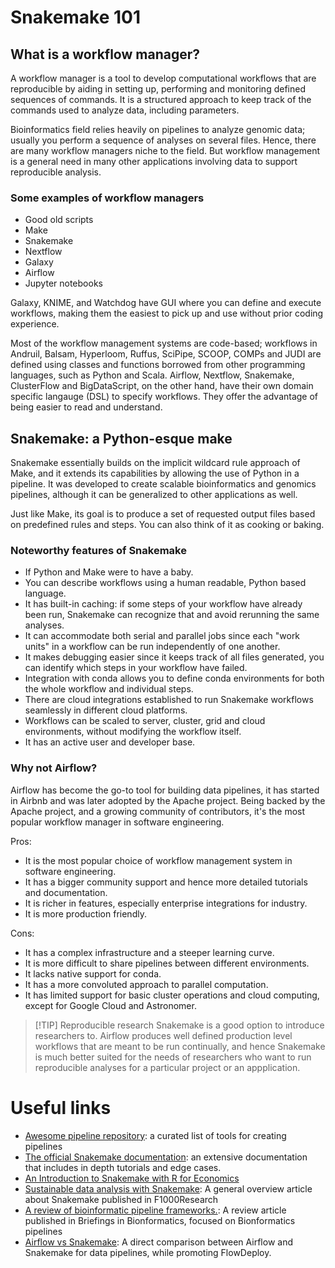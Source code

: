 # Snakemake 101

## What is a workflow manager?

A workflow manager is a tool to develop computational workflows that are reproducible by aiding in setting up, performing and monitoring defined sequences of commands. It is a structured approach to keep track of the commands used to analyze data, including parameters.

Bioinformatics field relies heavily on pipelines to analyze genomic data; usually you perform a sequence of analyses on several files. Hence, there are many workflow managers niche to the field. But workflow management is a general need in many other applications involving data to support reproducible analysis.

### Some examples of workflow managers
- Good old scripts
- Make
- Snakemake
- Nextflow
- Galaxy
- Airflow
- Jupyter notebooks

Galaxy, KNIME, and Watchdog have GUI where you can define and execute workflows, making them the easiest to pick up and use without prior coding experience.

Most of the workflow management systems are code-based; workflows in Andruil, Balsam, Hyperloom, Ruffus, SciPipe, SCOOP, COMPs and JUDI are defined using classes and functions borrowed from other programming languages, such as Python and Scala. Airflow, Nextflow, Snakemake, ClusterFlow and BigDataScript, on the other hand, have their own domain specific langauge (DSL) to specify workflows. They offer the advantage of being easier to read and understand.

## Snakemake: a Python-esque make 
Snakemake essentially builds on the implicit wildcard rule approach of Make, and it extends its capabilities by allowing the use of Python in a pipeline.  It was developed to create scalable bioinformatics and genomics pipelines, although it can be generalized to other applications as well.

Just like Make, its goal is to produce a set of requested output files based on predefined rules and steps. You can also think of it as cooking or baking.

### Noteworthy features of Snakemake
- If Python and Make were to have a baby.
- You can describe workflows using a human readable, Python based language.
- It has built-in caching: if some steps of your workflow have already been run, Snakemake can recognize that and avoid rerunning the same analyses.
- It can accommodate both serial and parallel jobs since each "work units" in a workflow can be run independently of one another.
- It makes debugging easier since it keeps track of all files generated, you can identify which steps in your workflow have failed.
- Integration with conda allows you to define conda environments for both the whole workflow and individual steps. 
- There are cloud integrations established to run Snakemake workflows seamlessly in different cloud platforms. 
- Workflows can be scaled to server, cluster, grid and cloud environments, without modifying the workflow itself.
- It has an active user and developer base.

### Why not Airflow?
Airflow has become the go-to tool for building data pipelines, it has started in Airbnb and was later adopted by the Apache project. Being backed by the Apache project, and a growing community of contributors, it's the most popular workflow manager in software engineering.

Pros:
- It is the most popular choice of workflow management system in software engineering.
- It has a bigger community support and hence more detailed tutorials and documentation.
- It is richer in features, especially enterprise integrations for industry.
- It is more production friendly.

Cons:
- It has a complex infrastructure and a steeper learning curve.
- It is more difficult to share pipelines between different environments.
- It lacks native support for conda.
- It has a more convoluted approach to parallel computation.
- It has limited support for basic cluster operations and cloud computing, except for Google Cloud and Astronomer.

> [!TIP] Reproducible research 
> Snakemake is a good option to introduce researchers to. Airflow produces well defined production level workflows that are meant to be run continually, and hence Snakemake is much better suited for the needs of researchers who want to run reproducible analyses for a particular project or an appplication. 

# Useful links
- [Awesome pipeline repository](https://github.com/pditommaso/awesome-pipeline): a curated list of tools for creating pipelines
- [The official Snakemake documentation](https://snakemake.readthedocs.io/en/stable/): an extensive documentation that includes in depth tutorials and edge cases.
- [An Introduction to Snakemake with R for Economics](https://lachlandeer.github.io/snakemake-econ-r-tutorial/index.html)
- [Sustainable data analysis with Snakemake](https://doi.org/10.12688/f1000research.29032.2): A general overview article about Snakemake published in F1000Research
- [A review of bioinformatic pipeline frameworks.](https://doi.org/10.1093/bib/bbw020): A review article published in Briefings in Bionformatics, focused on Bionformatics pipelines
- [Airflow vs Snakemake](https://learn.flowdeploy.com/blog/airflow-vs-snakemake): A direct comparison between Airflow and Snakemake for data pipelines, while promoting FlowDeploy.